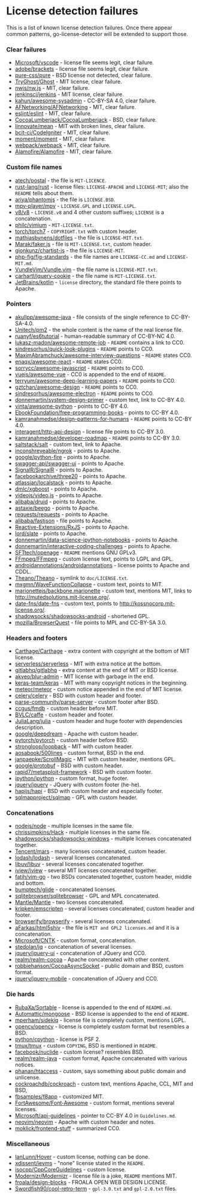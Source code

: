 # License detection failures

This is a list of known license detection failures. Once there appear common patterns, go-license-detector
will be extended to support those.

### Clear failures
* [Microsoft/vscode](https://github.com/Microsoft/vscode/blob/master/LICENSE.txt) - license file seems legit, clear failure.
* [adobe/brackets](https://github.com/adobe/brackets/blob/master/LICENSE) - license file seems legit, clear failure.
* [pure-css/pure](https://github.com/pure-css/pure/blob/master/LICENSE.md) - BSD license not detected, clear failure.
* [TryGhost/Ghost](https://github.com/TryGhost/Ghost/blob/master/LICENSE) - MIT license, clear failure.
* [nwjs/nw.js](https://github.com/nwjs/nw.js/blob/nw28/LICENSE) - MIT, clear failure.
* [jenkinsci/jenkins](https://github.com/jenkinsci/jenkins/blob/master/LICENSE.txt) - MIT license, clear failure.
* [kahun/awesome-sysadmin](https://github.com/kahun/awesome-sysadmin/blob/master/LICENSE.txt) - CC-BY-SA 4.0, clear failure.
* [AFNetworking/AFNetworking](https://github.com/AFNetworking/AFNetworking/blob/master/LICENSE) - MIT, clear failure.
* [eslint/eslint](https://github.com/eslint/eslint/blob/master/LICENSE) - MIT, clear failure.
* [CocoaLumberjack/CocoaLumberjack](https://github.com/CocoaLumberjack/CocoaLumberjack/blob/master/LICENSE.txt) - BSD, clear failure.
* [linnovate/mean](https://github.com/linnovate/mean/blob/master/LICENSE) - MIT with broken lines, clear failure.
* [bcit-ci/CodeIgniter](https://github.com/bcit-ci/CodeIgniter/blob/develop/license.txt) - MIT, clear failure.
* [moment/moment](https://github.com/moment/moment/blob/develop/LICENSE) - MIT, clear failure.
* [webpack/webpack](https://github.com/webpack/webpack/blob/master/LICENSE) - MIT, clear failure.
* [Alamofire/Alamofire](https://github.com/Alamofire/Alamofire/blob/master/LICENSE) - MIT, clear failure.

### Custom file names
* [atech/postal](https://github.com/atech/postal) - the file is `MIT-LICENCE`.
* [rust-lang/rust](https://github.com/rust-lang/rust) - license files: `LICENSE-APACHE` and `LICENSE-MIT`; also the `README` tells about them.
* [ariya/phantomjs](https://github.com/ariya/phantomjs/blob/master/LICENSE.BSD) - the file is `LICENSE.BSD`.
* [mpv-player/mpv](https://github.com/mpv-player/mpv) - `LICENSE.GPL` and `LICENSE.LGPL`.
* [v8/v8](https://github.com/v8/v8) - `LICENSE.v8` and 4 other custom suffixes; `LICENSE` is a concatenation.
* [philc/vimium](https://github.com/philc/vimium/blob/master/MIT-LICENSE.txt) - `MIT-LICENSE.txt`.
* [torch/torch7](https://github.com/torch/torch7/blob/master/COPYRIGHT.txt) - `COPYRIGHT.txt` with custom header.
* [mathiasbynens/dotfiles](https://github.com/mathiasbynens/dotfiles/blob/master/LICENSE-MIT.txt) - the file is `LICENSE-MIT.txt`.
* [Marak/faker.js](https://github.com/Marak/faker.js/blob/master/MIT-LICENSE.txt) - file is `MIT-LICENSE.txt`, custom header.
* [gionkunz/chartist-js](https://github.com/gionkunz/chartist-js/blob/develop/LICENSE-MIT) - the file is `LICENSE-MIT`.
* [php-fig/fig-standards](https://github.com/php-fig/fig-standards) - the file names are `LICENSE-CC.md` and `LICENSE-MIT.md`.
* [VundleVim/Vundle.vim](https://github.com/VundleVim/Vundle.vim/blob/master/LICENSE-MIT.txt) - the file name is `LICENSE-MIT.txt`.
* [carhartl/jquery-cookie](https://github.com/carhartl/jquery-cookie/blob/master/MIT-LICENSE.txt) - the file name is `MIT-LICENSE.txt`.
* [JetBrains/kotlin](https://github.com/JetBrains/kotlin/tree/master/license) - `license` directory, the standard file there points to Apache.

### Pointers
* [akullpp/awesome-java](https://github.com/akullpp/awesome-java/blob/master/LICENSE.md) - file consists of the single reference to CC-BY-SA-4.0.
* [Unitech/pm2](https://github.com/Unitech/pm2/blob/master/LICENSE) - the whole content is the name of the real license file.
* [ruanyf/es6tutorial](https://github.com/ruanyf/es6tutorial/blob/gh-pages/LICENSE) - human-readable summary of CC-BY-NC 4.0.
* [lukasz-madon/awesome-remote-job](https://github.com/lukasz-madon/awesome-remote-job) - `README` contains a link to CC0.
* [sindresorhus/quick-look-plugins](https://github.com/sindresorhus/quick-look-plugins) - `README` points to CC0.
* [MaximAbramchuck/awesome-interview-questions](https://github.com/MaximAbramchuck/awesome-interview-questions) - `README` states CC0.
* [enaqx/awesome-react](https://github.com/enaqx/awesome-react#license) - `README` states CC0.
* [sorrycc/awesome-javascript](https://github.com/sorrycc/awesome-javascript#license) - `README` points to CC0.
* [vuejs/awesome-vue](https://github.com/vuejs/awesome-vue) - CC0 is appended to the end of `README`.
* [terryum/awesome-deep-learning-papers](https://github.com/terryum/awesome-deep-learning-papers) - `README` points to CC0.
* [gztchan/awesome-design](https://github.com/gztchan/awesome-design) - `README` points to CC0.
* [sindresorhus/awesome-electron](https://github.com/sindresorhus/awesome-electron) - `README` points to CC0.
* [donnemartin/system-design-primer](https://github.com/donnemartin/system-design-primer/blob/master/LICENSE.txt) - custom text, link to CC-BY 4.0.
* [vinta/awesome-python](https://github.com/vinta/awesome-python/blob/master/LICENSE) - points to CC-BY 4.0.
* [EbookFoundation/free-programming-books](https://github.com/EbookFoundation/free-programming-books/blob/master/LICENSE) - points to CC-BY 4.0.
* [kamranahmedse/design-patterns-for-humans](https://github.com/kamranahmedse/design-patterns-for-humans#license) - `README` points to CC-BY 4.0.
* [interagent/http-api-design](https://github.com/interagent/http-api-design/blob/master/LICENSE.md) - license file points to CC-BY 3.0.
* [kamranahmedse/developer-roadmap](https://github.com/kamranahmedse/developer-roadmap) - `README` points to CC-BY 3.0.
* [saltstack/salt](https://github.com/saltstack/salt/blob/develop/LICENSE) - custom text, link to Apache.
* [inconshreveable/ngrok](https://github.com/inconshreveable/ngrok/blob/master/LICENSE) - points to Apache.
* [google/python-fire](https://github.com/google/python-fire/blob/master/LICENSE) - points to Apache.
* [swagger-api/swagger-ui](https://github.com/swagger-api/swagger-ui/blob/master/LICENSE) - points to Apache.
* [SignalR/SignalR](https://github.com/SignalR/SignalR/blob/dev/LICENSE.txt) - points to Apache.
* [facebookarchive/three20](https://github.com/facebookarchive/three20/blob/master/LICENSE) - points to Apache.
* [atlassian/localstack](https://github.com/atlassian/localstack/blob/master/LICENSE.txt) - points to Apache.
* [dmlc/xgboost](https://github.com/dmlc/xgboost/blob/master/LICENSE) - points to Apache.
* [videojs/video.js](https://github.com/videojs/video.js/blob/master/LICENSE) - points to Apache.
* [alibaba/druid](https://github.com/alibaba/druid/blob/master/license.txt) - points to Apache.
* [astaxie/beego](https://github.com/astaxie/beego/blob/master/LICENSE) - points to Apache.
* [requests/requests](https://github.com/requests/requests/blob/master/LICENSE) - points to Apache.
* [alibaba/fastjson](https://github.com/alibaba/fastjson/blob/master/license.txt) - file points to Apache.
* [Reactive-Extensions/RxJS](https://github.com/Reactive-Extensions/RxJS/blob/master/license.txt) - points to Apache.
* [lord/slate](https://github.com/lord/slate/blob/master/LICENSE) - points to Apache.
* [donnemartin/data-science-ipython-notebooks](https://github.com/donnemartin/data-science-ipython-notebooks/blob/master/LICENSE) - points to Apache.
* [donnemartin/interactive-coding-challenges](https://github.com/donnemartin/interactive-coding-challenges/blob/master/LICENSE) - points to Apache.
* [SFTtech/openage](https://github.com/SFTtech/openage) - `README` mentions GNU GPLv3.
* [FFmpeg/FFmpeg](https://github.com/FFmpeg/FFmpeg/blob/master/LICENSE.md) - custom license text, points to LGPL and GPL.
* [androidannotations/androidannotations](https://github.com/androidannotations/androidannotations/blob/develop/LICENSE.txt) - license points to Apache and CDDL.
* [Theano/Theano](https://github.com/Theano/Theano/blob/master/LICENSE.txt) - symlink to `doc/LICENSE.txt`.
* [mxgmn/WaveFunctionCollapse](https://github.com/mxgmn/WaveFunctionCollapse/blob/master/LICENSE.md) - custom text, points to MIT.
* [marionettejs/backbone.marionette](https://github.com/marionettejs/backbone.marionette/blob/master/license.txt) - custom text, mentions MIT, links to http://mutedsolutions.mit-license.org/.
* [date-fns/date-fns](https://github.com/date-fns/date-fns/blob/master/LICENSE.md) - custom text, points to http://kossnocorp.mit-license.org/.
* [shadowsocks/shadowsocks-android](https://github.com/shadowsocks/shadowsocks-android/blob/master/LICENSE) - shortened GPL.
* [mozilla/BrowserQuest](https://github.com/mozilla/BrowserQuest/blob/master/LICENSE) - file points to MPL and CC-BY-SA 3.0.

### Headers and footers
* [Carthage/Carthage](https://github.com/Carthage/Carthage/blob/master/LICENSE.md) - extra content with copyright at the bottom of MIT license.
* [serverless/serverless](https://github.com/serverless/serverless/blob/master/LICENSE.txt) - MIT with extra notice at the bottom.
* [gitlabhq/gitlabhq](https://github.com/gitlabhq/gitlabhq/blob/master/LICENSE) - extra content at the end of MIT or BSD license.
* [akveo/blur-admin](https://github.com/akveo/blur-admin/blob/master/LICENSE.txt) - MIT license with garbage in the end.
* [keras-team/keras](https://github.com/keras-team/keras/blob/master/LICENSE) - MIT with many copyright notices in the beginning.
* [meteor/meteor](https://github.com/meteor/meteor/blob/devel/LICENSE) - custom notice appended in the end of MIT license.
* [celery/celery](https://github.com/celery/celery/blob/master/LICENSE) - BSD with custom header and footer.
* [parse-community/parse-server](https://github.com/parse-community/parse-server/blob/master/LICENSE) - custom footer after BSD.
* [ccgus/fmdb](https://github.com/ccgus/fmdb/blob/master/LICENSE.txt) - custom header before MIT.
* [BVLC/caffe](https://github.com/BVLC/caffe/blob/master/LICENSE) - custom header and footer.
* [JuliaLang/julia](https://github.com/JuliaLang/julia/blob/master/LICENSE.md) - custom header and huge footer with dependencies description.
* [google/deepdream](https://github.com/google/deepdream/blob/master/LICENSE) - Apache with custom header.
* [pytorch/pytorch](https://github.com/pytorch/pytorch/blob/master/LICENSE) - custom header before BSD.
* [strongloop/loopback](https://github.com/strongloop/loopback/blob/master/LICENSE) - MIT with custom header.
* [aosabook/500lines](https://github.com/aosabook/500lines/blob/master/LICENSE.md) - custom format, BSD in the end.
* [janpaepke/ScrollMagic](https://github.com/janpaepke/ScrollMagic/blob/master/LICENSE.md) - MIT with custom header, mentions GPL.
* [google/protobuf](https://github.com/google/protobuf/blob/master/LICENSE) - BSD with custom header.
* [rapid7/metasploit-framework](https://github.com/rapid7/metasploit-framework/blob/master/COPYING) - BSD with custom footer.
* [ipython/ipython](https://github.com/ipython/ipython/blob/master/COPYING.rst) - custom format, huge footer.
* [jquery/jquery](https://github.com/jquery/jquery/blob/master/LICENSE.txt) - JQuery with custom footer (he-he).
* [hapijs/hapi](https://github.com/hapijs/hapi/blob/master/LICENSE) - BSD with custom header and especially footer.
* [sqlmapproject/sqlmap](https://github.com/sqlmapproject/sqlmap/blob/master/LICENSE) - GPL with custom header.

### Concatenations
* [nodejs/node](https://github.com/nodejs/node/blob/master/LICENSE) - multiple licenses in the same file.
* [chrissimpkins/Hack](https://github.com/source-foundry/Hack/blob/master/LICENSE.md) - multiple licenses in the same file.
* [shadowsocks/shadowsocks-windows](https://github.com/shadowsocks/shadowsocks-windows/blob/master/LICENSE.txt) - multiple licenses concatenated together.
* [Tencent/mars](https://github.com/Tencent/mars/blob/master/LICENSE) - many licenses concatenated, custom header.
* [lodash/lodash](https://github.com/lodash/lodash/blob/master/LICENSE) - several licenses concatenated.
* [libuv/libuv](https://github.com/libuv/libuv/blob/v1.x/LICENSE) - several licenses concatenated together.
* [iview/iview](https://github.com/iview/iview/blob/2.0/LICENSE) - several MIT licenses concatenated together.
* [fatih/vim-go](https://github.com/fatih/vim-go/blob/master/LICENSE) - two BSDs concatenated together, custom header, middle and bottom. 
* [bumptech/glide](https://github.com/bumptech/glide/blob/master/LICENSE) - concatenated licenses.
* [sqlitebrowser/sqlitebrowser](https://github.com/sqlitebrowser/sqlitebrowser/blob/master/LICENSE) - GPL and MPL concatenated.
* [Mantle/Mantle](https://github.com/Mantle/Mantle/blob/master/LICENSE.md) - two licenses concatenated.
* [kripken/emscripten](https://github.com/kripken/emscripten/blob/incoming/LICENSE) - several licenses concatenated, custom header and footer.
* [browserify/browserify](https://github.com/browserify/browserify/blob/master/LICENSE) - several licenses concatenated.
* [aFarkas/html5shiv](https://github.com/aFarkas/html5shiv/blob/master/MIT%20and%20GPL2%20licenses.md) - the file is `MIT and GPL2 licenses.md` and it is a concatenation.
* [Microsoft/CNTK](https://github.com/Microsoft/CNTK/blob/master/LICENSE.md) - custom format, concatenation.
* [stedolan/jq](https://github.com/stedolan/jq/blob/master/COPYING) - concatenation of several licenses.
* [jquery/jquery-ui](https://github.com/jquery/jquery-ui/blob/master/LICENSE.txt) - concatenation of JQuery and CC0.
* [realm/realm-cocoa](https://github.com/realm/realm-cocoa/blob/master/LICENSE) - Apache concatenated with other content.
* [robbiehanson/CocoaAsyncSocket](https://github.com/robbiehanson/CocoaAsyncSocket/blob/master/LICENSE.txt) - public domain and BSD, custom format.
* [jquery/jquery-mobile](https://github.com/jquery/jquery-mobile/blob/master/LICENSE.txt) - concatenation of JQuery and CC0.

### Die hards
* [RubaXa/Sortable](https://github.com/RubaXa/Sortable) - license is appended to the end of `README.md`.
* [Automattic/mongoose](https://github.com/Automattic/mongoose) - BSD license is appended to the end of `README`.
* [mperham/sidekiq](https://github.com/mperham/sidekiq/blob/master/LICENSE) - license file is completely custom, mentions LGPL.
* [opencv/opencv](https://github.com/opencv/opencv/blob/master/LICENSE) - license is completely custom format but resembles a BSD.
* [python/cpython](https://github.com/python/cpython/blob/master/LICENSE) - license is PSF 2.
* [tmux/tmux](https://github.com/tmux/tmux) - custom `COPYING`, BSD is mentioned in `README`.
* [facebook/nuclide](https://github.com/facebook/nuclide/blob/master/LICENSE) - custom license? resembles BSD.
* [realm/realm-java](https://github.com/realm/realm-java/blob/master/LICENSE) - custom format, Apache concatenated with various notices.
* [phanan/htaccess](https://github.com/phanan/htaccess/blob/master/LICENSE) - custom, says something about public domain and unlicense.
* [cockroachdb/cockroach](https://github.com/cockroachdb/cockroach/blob/master/LICENSE) - custom text, mentions Apache, CCL, MIT and BSD, 
* [fbsamples/f8app](https://github.com/fbsamples/f8app/blob/master/LICENSE) - customized MIT.
* [FortAwesome/Font-Awesome](https://github.com/FortAwesome/Font-Awesome/blob/master/LICENSE.txt) - custom format, mentions several licenses.
* [Microsoft/api-guidelines](https://github.com/Microsoft/api-guidelines/blob/master/Guidelines.md#44-license) - pointer to CC-BY 4.0 in `Guidelines.md`.
* [neovim/neovim](https://github.com/neovim/neovim/blob/master/LICENSE) - Apache with custom header and notes.
* [moklick/frontend-stuff](https://github.com/moklick/frontend-stuff/blob/master/LICENSE) - summarized CC0.

### Miscellaneous
* [IanLunn/Hover](https://github.com/IanLunn/Hover/blob/master/license.txt) - custom license, nothing can be done.
* [xdissent/ievms](https://github.com/xdissent/ievms) - "none" license stated in the `README`.
* [isocpp/CppCoreGuidelines](https://github.com/isocpp/CppCoreGuidelines/blob/master/LICENSE) - custom license.
* [Modernizr/Modernizr](https://github.com/Modernizr/Modernizr) - license file is a joke, `README` mentions MIT.
* [froala/design-blocks](https://github.com/froala/design-blocks/blob/dev/LICENSE) - FROALA OPEN WEB DESIGN LICENSE.
* [Swordfish90/cool-retro-term](https://github.com/Swordfish90/cool-retro-term) - `gpl-3.0.txt` and `gpl-2.0.txt` files.
